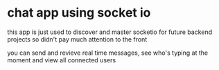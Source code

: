 # chat app using socket io

this app is just used to discover and master socketio for future backend projects so didn't pay much attention to the front

you can send and revieve real time messages, see who's typing at the moment and view all connected users
